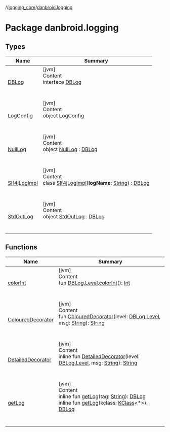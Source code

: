 //[logging_core](../../index.md)/[danbroid.logging](index.md)



# Package danbroid.logging  


## Types  
  
|  Name |  Summary | 
|---|---|
| <a name="danbroid.logging/DBLog///PointingToDeclaration/"></a>[DBLog](-d-b-log/index.md)| <a name="danbroid.logging/DBLog///PointingToDeclaration/"></a>[jvm]  <br>Content  <br>interface [DBLog](-d-b-log/index.md)  <br><br><br>|
| <a name="danbroid.logging/LogConfig///PointingToDeclaration/"></a>[LogConfig](-log-config/index.md)| <a name="danbroid.logging/LogConfig///PointingToDeclaration/"></a>[jvm]  <br>Content  <br>object [LogConfig](-log-config/index.md)  <br><br><br>|
| <a name="danbroid.logging/NullLog///PointingToDeclaration/"></a>[NullLog](-null-log/index.md)| <a name="danbroid.logging/NullLog///PointingToDeclaration/"></a>[jvm]  <br>Content  <br>object [NullLog](-null-log/index.md) : [DBLog](-d-b-log/index.md)  <br><br><br>|
| <a name="danbroid.logging/Slf4jLogImpl///PointingToDeclaration/"></a>[Slf4jLogImpl](-slf4j-log-impl/index.md)| <a name="danbroid.logging/Slf4jLogImpl///PointingToDeclaration/"></a>[jvm]  <br>Content  <br>class [Slf4jLogImpl](-slf4j-log-impl/index.md)(**logName**: [String](https://kotlinlang.org/api/latest/jvm/stdlib/kotlin/-string/index.html)) : [DBLog](-d-b-log/index.md)  <br><br><br>|
| <a name="danbroid.logging/StdOutLog///PointingToDeclaration/"></a>[StdOutLog](-std-out-log/index.md)| <a name="danbroid.logging/StdOutLog///PointingToDeclaration/"></a>[jvm]  <br>Content  <br>object [StdOutLog](-std-out-log/index.md) : [DBLog](-d-b-log/index.md)  <br><br><br>|


## Functions  
  
|  Name |  Summary | 
|---|---|
| <a name="danbroid.logging//colorInt/danbroid.logging.DBLog.Level#/PointingToDeclaration/"></a>[colorInt](color-int.md)| <a name="danbroid.logging//colorInt/danbroid.logging.DBLog.Level#/PointingToDeclaration/"></a>[jvm]  <br>Content  <br>fun [DBLog.Level](-d-b-log/-level/index.md).[colorInt](color-int.md)(): [Int](https://kotlinlang.org/api/latest/jvm/stdlib/kotlin/-int/index.html)  <br><br><br>|
| <a name="danbroid.logging//ColouredDecorator/#danbroid.logging.DBLog.Level#kotlin.String/PointingToDeclaration/"></a>[ColouredDecorator](-coloured-decorator.md)| <a name="danbroid.logging//ColouredDecorator/#danbroid.logging.DBLog.Level#kotlin.String/PointingToDeclaration/"></a>[jvm]  <br>Content  <br>fun [ColouredDecorator](-coloured-decorator.md)(level: [DBLog.Level](-d-b-log/-level/index.md), msg: [String](https://kotlinlang.org/api/latest/jvm/stdlib/kotlin/-string/index.html)): [String](https://kotlinlang.org/api/latest/jvm/stdlib/kotlin/-string/index.html)  <br><br><br>|
| <a name="danbroid.logging//DetailedDecorator/#danbroid.logging.DBLog.Level#kotlin.String/PointingToDeclaration/"></a>[DetailedDecorator](-detailed-decorator.md)| <a name="danbroid.logging//DetailedDecorator/#danbroid.logging.DBLog.Level#kotlin.String/PointingToDeclaration/"></a>[jvm]  <br>Content  <br>inline fun [DetailedDecorator](-detailed-decorator.md)(level: [DBLog.Level](-d-b-log/-level/index.md), msg: [String](https://kotlinlang.org/api/latest/jvm/stdlib/kotlin/-string/index.html)): [String](https://kotlinlang.org/api/latest/jvm/stdlib/kotlin/-string/index.html)  <br><br><br>|
| <a name="danbroid.logging//getLog/#kotlin.String/PointingToDeclaration/"></a>[getLog](get-log.md)| <a name="danbroid.logging//getLog/#kotlin.String/PointingToDeclaration/"></a>[jvm]  <br>Content  <br>inline fun [getLog](get-log.md)(tag: [String](https://kotlinlang.org/api/latest/jvm/stdlib/kotlin/-string/index.html)): [DBLog](-d-b-log/index.md)  <br>inline fun [getLog](get-log.md)(kclass: [KClass](https://kotlinlang.org/api/latest/jvm/stdlib/kotlin.reflect/-k-class/index.html)<*>): [DBLog](-d-b-log/index.md)  <br><br><br>|

